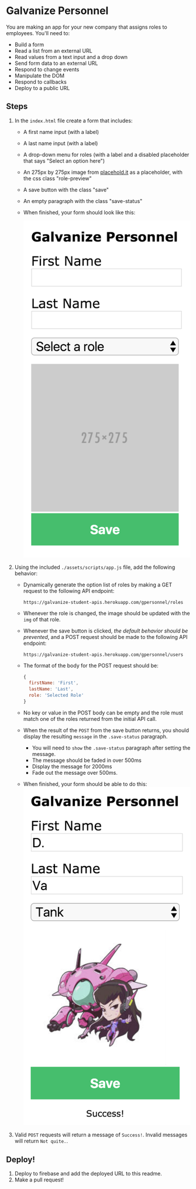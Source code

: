 # Galvanize Personnel

You are making an app for your new company that assigns roles to employees. You'll need to:

* Build a form
* Read a list from an external URL
* Read values from a text input and a drop down
* Send form data to an external URL
* Respond to change events
* Manipulate the DOM
* Respond to callbacks
* Deploy to a public URL

## Steps

1. In the `index.html` file create a form that includes:
    * A first name input (with a label)
    * A last name input (with a label)
    * A drop-down menu for roles (with a label and a disabled placeholder that says "Select an option here")
    * An 275px by 275px image from [placehold.it](https://placehold.it) as a placeholder, with the css class "role-preview"
    * A save button with the class "save"
    * An empty paragraph with the class "save-status"
    * When finished, your form should look like this:

        ![](./mockups/a_no_bs.png)

1. Using the included `./assets/scripts/app.js` file, add the following behavior:
    * Dynamically generate the option list of roles by making a GET request to the following API endpoint:

        ```
        https://galvanize-student-apis.herokuapp.com/gpersonnel/roles
        ```

    * Whenever the role is changed, the image should be updated with the `img` of that role.
    * Whenever the save button is clicked, *the default behavior should be prevented*, and a POST request should be made to the following API endpoint:

        ```
        https://galvanize-student-apis.herokuapp.com/gpersonnel/users
        ```

    * The format of the body for the POST request should be:

      ```js
      {
        firstName: 'First',
        lastName: 'Last',
        role: 'Selected Role'
      }
      ```
    * No key or value in the POST body can be empty and the role must match one of the roles returned from the initial API call.
    * When the result of the `POST` from the save button returns, you should display the resulting `message` in the `.save-status` paragraph.
      * You will need to `show` the `.save-status` paragraph after setting the message.
      * The message should be faded in over 500ms
      * Display the message for 2000ms
      * Fade out the message over 500ms.
    * When finished, your form should be able to do this: ![Filled out form](./mockups/b_no_bs.png)

1. Valid `POST` requests will return a message of `Success!`. Invalid messages will return `Not quite.`.

## Deploy!

1. Deploy to firebase and add the deployed URL to this readme.
1. Make a pull request!
